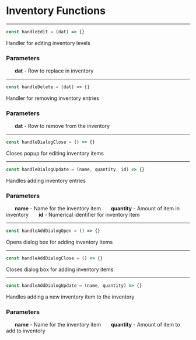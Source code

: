 # Inventory Functions
-----

```js
const handleEdit = (dat) => {}
```
Handler for editing inventory levels
### Parameters
&nbsp;&nbsp;&nbsp;&nbsp;&nbsp;&nbsp;**dat** - Row to replace in inventory

-----

```js
const handleDelete = (dat) => {}
```
Handler for removing inventory entries
### Parameters
&nbsp;&nbsp;&nbsp;&nbsp;&nbsp;&nbsp;**dat** - Row to remove from the inventory

-----

```js
const handleDialogClose = () => {}
```
Closes popup for editing inventory items

-----

```js
const handleDialogUpdate = (name, quantity, id) => {}
```
Handles adding inventory entries
### Parameters
&nbsp;&nbsp;&nbsp;&nbsp;&nbsp;&nbsp;**name** - Name for the inventory item
&nbsp;&nbsp;&nbsp;&nbsp;&nbsp;&nbsp;**quantity** - Amount of item in inventory
&nbsp;&nbsp;&nbsp;&nbsp;&nbsp;&nbsp;**id** - Numerical identifier for inventory item

-----

```js
const handleAddDialogOpen = () => {}
```
Opens dialog box for adding inventory items

-----

```js
const handleAddDialogClose = () => {}
```
Closes dialog box for adding inventory items

-----

```js
const handleAddDialogUpdate = (name, quantity) => {}
```
Handles adding a new inventory item to the inventory
### Parameters
&nbsp;&nbsp;&nbsp;&nbsp;&nbsp;&nbsp;**name** - Name for the inventory item
&nbsp;&nbsp;&nbsp;&nbsp;&nbsp;&nbsp;**quantity** - Amount of item to add to inventory
